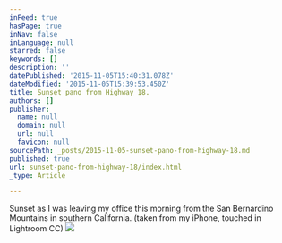 ```yaml
---
inFeed: true
hasPage: true
inNav: false
inLanguage: null
starred: false
keywords: []
description: ''
datePublished: '2015-11-05T15:40:31.078Z'
dateModified: '2015-11-05T15:39:53.450Z'
title: Sunset pano from Highway 18.
authors: []
publisher:
  name: null
  domain: null
  url: null
  favicon: null
sourcePath: _posts/2015-11-05-sunset-pano-from-highway-18.md
published: true
url: sunset-pano-from-highway-18/index.html
_type: Article

---
```

Sunset as I was leaving my office this morning from the San Bernardino Mountains in southern California. (taken from my iPhone, touched in Lightroom CC)
![](https://the-grid-user-content.s3-us-west-2.amazonaws.com/55601171-851d-4278-babb-adab898d3ed3.jpg)